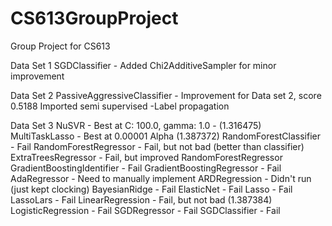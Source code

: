 CS613GroupProject
=================

Group Project for CS613

Data Set 1 
SGDClassifier - Added Chi2AdditiveSampler for minor improvement

Data Set 2
PassiveAggressiveClassifier - Improvement for Data set 2, score 0.5188
Imported semi supervised -Label propagation

Data Set 3
NuSVR - Best at C: 100.0, gamma: 1.0 - (1.316475)
MultiTaskLasso - Best at 0.00001 Alpha (1.387372)
RandomForestClassifier - Fail
RandomForestRegressor - Fail, but not bad (better than classifier)
ExtraTreesRegressor - Fail, but improved RandomForestRegressor
GradientBoostingIdentifier - Fail
GradientBoostingRegressor - Fail
AdaRegressor - Need to manually implement
ARDRegression - Didn't run (just kept clocking)
BayesianRidge - Fail
ElasticNet - Fail
Lasso - Fail
LassoLars - Fail
LinearRegression - Fail, but not bad (1.387384)
LogisticRegression - Fail
SGDRegressor - Fail
SGDClassifier - Fail
